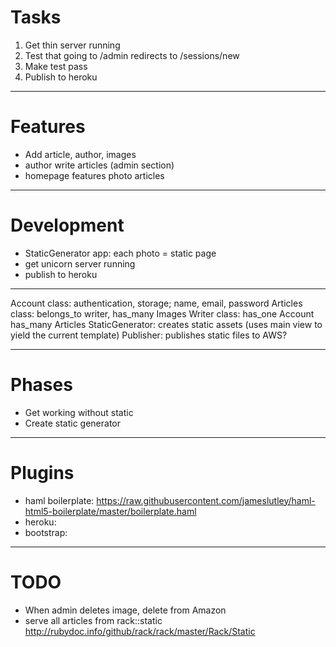 # Tasks

1. Get thin server running
2. Test that going to /admin redirects to /sessions/new
3. Make test pass
4. Publish to heroku

***

# Features

* Add article, author, images
* author write articles (admin section)
* homepage features photo articles

***

# Development

* StaticGenerator app: each photo = static page
* get unicorn server running
* publish to heroku

***

Account class: authentication, storage; name, email, password
Articles class: belongs_to writer, has_many Images
Writer class: has_one Account has_many Articles
StaticGenerator: creates static assets (uses main view to yield the current template)
Publisher: publishes static files to AWS?

***

# Phases

* Get working without static
* Create static generator

***

# Plugins

* haml boilerplate: https://raw.githubusercontent.com/jameslutley/haml-html5-boilerplate/master/boilerplate.haml
* heroku:
* bootstrap:

***

# TODO

* When admin deletes image, delete from Amazon
* serve all articles from rack::static http://rubydoc.info/github/rack/rack/master/Rack/Static